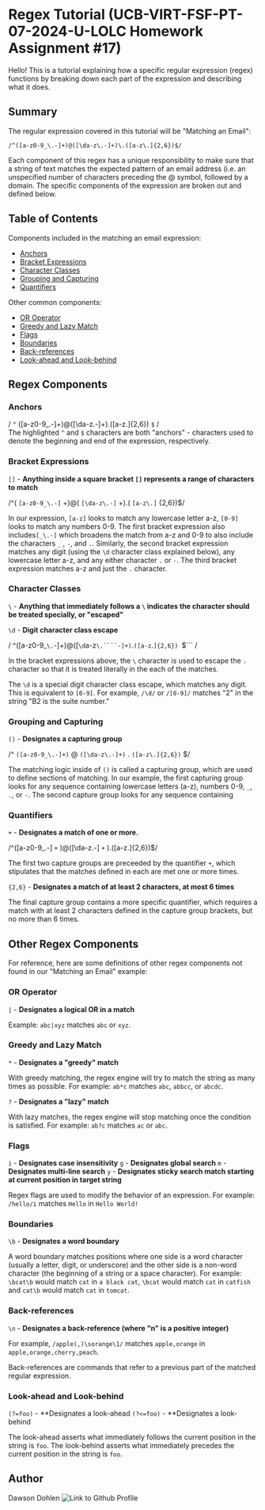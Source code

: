 # Regex Tutorial (UCB-VIRT-FSF-PT-07-2024-U-LOLC Homework Assignment #17)

Hello! This is a tutorial explaining how a specific regular expression (regex) functions by breaking down each part of the expression and describing what it does.

## Summary

The regular expression covered in this tutorial will be "Matching an Email":

```/^([a-z0-9_\.-]+)@([\da-z\.-]+)\.([a-z\.]{2,6})$/```

Each component of this regex has a unique responsibility to make sure that a string of text matches the expected pattern of an email address (i.e. an unspecified number of characters preceding the @ symbol, followed by a domain.  The specific components of the expression are broken out and defined below.   

## Table of Contents
Components included in the matching an email expression: 
- [Anchors](#anchors)
- [Bracket Expressions](#bracket-expressions)
- [Character Classes](#character-classes)
- [Grouping and Capturing](#grouping-and-capturing)
- [Quantifiers](#quantifiers)


Other common components:
- [OR Operator](#or-operator)
- [Greedy and Lazy Match](#greedy-and-lazy-match)
- [Flags](#flags)
- [Boundaries](#boundaries)
- [Back-references](#back-references)
- [Look-ahead and Look-behind](#look-ahead-and-look-behind)

## Regex Components

### Anchors
/  ```^``` ([a-z0-9_\.-]+)@([\da-z\.-]+)\.([a-z\.]{2,6}) ```$``` /<br>
The highlighted ```^``` and ```$``` characters are both "anchors" - characters used to denote the beginning and end of the expression, respectively.  


### Bracket Expressions
```[]``` - **Anything inside a square bracket ```[]``` represents a range of characters to match**

/^( ```[a-z0-9_\.-]``` +)@( ```[\da-z\.-]``` +)\.( ```[a-z\.]``` {2,6})$/

In our expression, ```[a-z]``` looks to match any lowercase letter a-z, ```[0-9]``` looks to match any numbers 0-9.  The first bracket expression also includes```[_\.-]``` which broadens the match from a-z and 0-9 to also include the characters ```_``` , ```-```, and ```.```.  Similarly, the second bracket expression matches any digit (using the ```\d``` character class explained below), any lowercase letter a-z, and any either character ```.``` or ```-```. The third bracket expression matches a-z and just the ```.``` character.

### Character Classes
```\``` - **Anything that immediately follows a ```\``` indicates the character should be treated specially, or "escaped"**

```\d``` - **Digit character class escape**

/  ^([a-z0-9_```\.```-]+)@([```\d```a-z```\.````-]+)```\.```([a-z```\.```]{2,6}) ```$``` /<br>

In the bracket expressions above, the ```\``` character is used to escape the ```.``` character so that it is treated literally in the each of the matches.  

The ```\d``` is a special digit character class escape, which matches any digit.  This is equivalent to ```[0-9]```. For example, ```/\d/``` or ```/[0-9]/``` matches "2" in the string "B2 is the suite number."


### Grouping and Capturing
```()``` - **Designates a capturing group**

/^ ```([a-z0-9_\.-]+)``` @ ```([\da-z\.-]+)``` \. ```([a-z\.]{2,6})```   $/<br>

The matching logic inside of ```()``` is called a capturing group, which are used to define sections of matching.  In our example, the first capturing group looks for any sequence containing lowercase letters (a-z), numbers 0-9, ```_```, ```.```, or ```-```.  The second capture group looks for any sequence containing 

### Quantifiers
```+``` - **Designates a match of one or more.**

/^([a-z0-9_\.-] ```+``` )@([\da-z\.-] ```+``` )\.([a-z\.]{2,6})$/ <br>

The first two capture groups are preceeded by the quantifier ```+```, which stipulates that the matches defined in each are met one or more times. 

```{2,6}``` - **Designates a match of at least 2 characters, at most 6 times**

The final capture group contains a more specific quantifier, which requires a match with at least 2 characters defined in the capture group brackets, but no more than 6 times. 


## Other Regex Components 
For reference, here are some definitions of other regex components not found in our "Matching an Email" example: 

### OR Operator

```|``` - **Designates a logical OR in a match**

Example: ```abc|xyz``` matches ```abc``` or ```xyz```.

### Greedy and Lazy Match

```*``` - **Designates a "greedy" match**

With greedy matching, the regex engine will try to match the string as many times as possible.  For example: ```ab*c``` matches ```abc```, ```abbcc```, or ```abcdc```.

```?``` - **Designates a "lazy" match**

With lazy matches, the regex engine will stop matching once the condition is satisfied. For example: ```ab?c``` matches ```ac``` or ```abc```.

### Flags

```i``` - **Designates case insensitivity**
```g``` - **Designates global search**
```m``` - **Designates multi-line search**
```y``` - **Designates sticky search match starting at current position in target string**

Regex flags are used to modify the behavior of an expression. For example: ```/hello/i``` matches ```Hello``` in ```Hello World!```

### Boundaries

```\b``` - **Designates a word boundary** 

A word boundary matches positions where one side is a word character (usually a letter, digit, or underscore) and the other side is a non-word character (the beginning of a string or a space character). For example: ```\bcat\b``` would match ```cat``` in ```a black cat```, ```\bcat``` would match ```cat``` in ```catfish``` and ```cat\b``` would match ```cat``` in ```tomcat```.

### Back-references

```\n``` - **Designates a back-reference (where "n" is a positive integer)**

For example, ```/apple(,)\sorange\1/``` matches ```apple,orange``` in ```apple,orange,cherry,peach```.

Back-references are commands that refer to a previous part of the matched regular expression. 

### Look-ahead and Look-behind

```(?=foo)``` - **Designates a look-ahead
```(?<=foo)``` - **Designates a look-behind

The look-ahead asserts what immediately follows the current position in the string is ```foo```.
The look-behind asserts what immediately precedes the current position in the string is ```foo```.

## Author

Dawson Dohlen
![Link to Github Profile](https://www.github.com/dawsofd)


